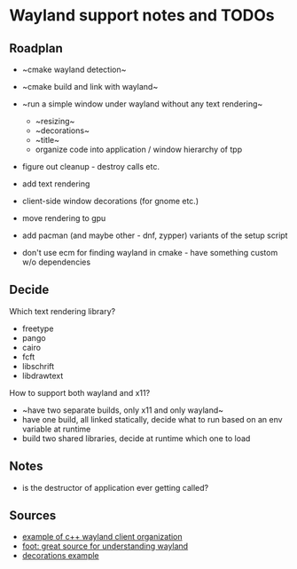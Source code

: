 # Wayland support notes and TODOs

## Roadplan

- ~cmake wayland detection~
- ~cmake build and link with wayland~
- ~run a simple window under wayland without any text rendering~
    - ~resizing~
    - ~decorations~
    - ~title~
    - organize code into application / window hierarchy of tpp
- figure out cleanup - destroy calls etc.
- add text rendering
- client-side window decorations (for gnome etc.)
- move rendering to gpu

- add pacman (and maybe other - dnf, zypper) variants of the setup script
- don't use ecm for finding wayland in cmake - have something custom w/o dependencies

## Decide

Which text rendering library?
- freetype
- pango
- cairo
- fcft
- libschrift
- libdrawtext

How to support both wayland and x11?
- ~have two separate builds, only x11 and only wayland~
- have one build, all linked statically, decide what to run based on an env variable at runtime
- build two shared libraries, decide at runtime which one to load

## Notes

- is the destructor of application ever getting called?

## Sources

- [example of c++ wayland client organization](https://gitlab.freedesktop.org/libdecor/libdecor/-/blob/master/demo/c%2B%2B-demo.cc)
- [foot: great source for understanding wayland](https://codeberg.org/dnkl/foot/src/branch/master/wayland.c)
- [decorations example](https://gitlab.freedesktop.org/wlroots/wlroots/-/blob/master/examples/toplevel-decoration.c)
